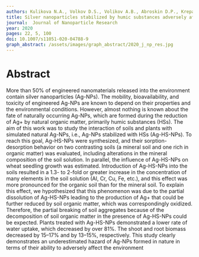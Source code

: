 ```yaml
---
authors: Kulikova N.A., Volkov D.S., Volikov A.B., Abroskin D.P., Krepak A.I., Perminova I.V. 
title: Silver nanoparticles stabilized by humic substances adversely affect wheat plants and soil
journal:  Journal of Nanoparticle Research
year: 2020
pages: 22, 5, 100
doi: 10.1007/s11051-020-04788-9
graph_abstract: /assets/images/graph_abstract/2020_j_np_res.jpg
---
```



# Abstract

More than 50% of engineered nanomaterials released into the environment contain silver nanoparticles (Ag-NPs). The mobility, bioavailability, and toxicity of engineered Ag-NPs are known to depend on their properties and the environmental conditions. However, almost nothing is known about the fate of naturally occurring Ag-NPs, which are formed during the reduction of Ag+ by natural organic matter, primarily humic substances (HSs). The aim of this work was to study the interaction of soils and plants with simulated natural Ag-NPs, i.e., Ag-NPs stabilized with HSs (Ag-HS-NPs). To reach this goal, Ag-HS-NPs were synthesized, and their sorption-desorption behavior on two contrasting soils (a mineral soil and one rich in organic matter) was evaluated, including alterations in the mineral composition of the soil solution. In parallel, the influence of Ag-HS-NPs on wheat seedling growth was estimated. Introduction of Ag-HS-NPs into the soils resulted in a 1.3- to 2-fold or greater increase in the concentration of many elements in the soil solution (Al, Cr, Cu, Fe, etc.), and this effect was more pronounced for the organic soil than for the mineral soil. To explain this effect, we hypothesized that this phenomenon was due to the partial dissolution of Ag-HS-NPs leading to the production of Ag+ that could be further reduced by soil organic matter, which was correspondingly oxidized. Therefore, the partial breaking of soil aggregates because of the decomposition of soil organic matter in the presence of Ag-HS-NPs could be expected. Plants treated with Ag-HS-NPs demonstrated a lower rate of water uptake, which decreased by over 81%. The shoot and root biomass decreased by 15–17% and by 13–15%, respectively. This study clearly demonstrates an underestimated hazard of Ag-NPs formed in nature in terms of their ability to adversely affect the environment
